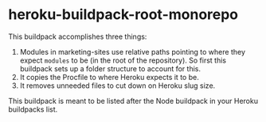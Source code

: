 # heroku-buildpack-root-monorepo

This buildpack accomplishes three things:
1. Modules in marketing-sites use relative paths pointing to where they expect `modules` to be (in the root of the repository). So first this buildpack sets up a folder structure to account for this.
2. It copies the Procfile to where Heroku expects it to be.
3. It removes unneeded files to cut down on Heroku slug size.

This buildpack is meant to be listed after the Node buildpack in your Heroku buildpacks list.

